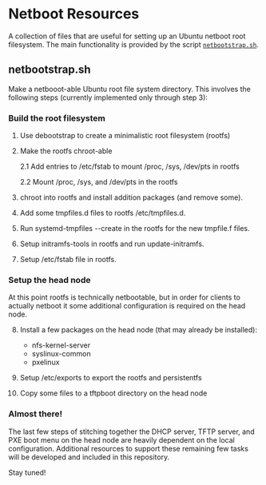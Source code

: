 # Netboot Resources

A collection of files that are useful for setting up an Ubuntu netboot root
filesystem.  The main functionality is provided by the script
[`netbootstrap.sh`](bootstrap/netbootstrap.dh).


## netbootstrap.sh

Make a netbooot-able Ubuntu root file system directory.  This involves the
following steps (currently implemented only through step 3):

### Build the root filesystem

1. Use debootstrap to create a minimalistic root filesystem (rootfs)

2. Make the rootfs chroot-able

   2.1 Add entries to /etc/fstab to mount /proc, /sys, /dev/pts in rootfs

   2.2 Mount /proc, /sys, and /dev/pts in the rootfs

3. chroot into rootfs and install addition packages (and remove some).

4. Add some tmpfiles.d files to rootfs /etc/tmpfiles.d.

5. Run systemd-tmpfiles --create in the rootfs for the new tmpfile.f files.

6. Setup initramfs-tools in rootfs and run update-initramfs.

7. Setup /etc/fstab file in rootfs.

### Setup the head node

At this point rootfs is technically netbootable, but in order for clients to
actually netboot it some additional configuration is required on the head
node.

8. Install a few packages on the head node (that may already be installed):
   - nfs-kernel-server
   - syslinux-common
   - pxelinux

9. Setup /etc/exports to export the rootfs and persistentfs

10. Copy some files to a tftpboot directory on the head node

### Almost there!

The last few steps of stitching together the DHCP server, TFTP server, and PXE
boot menu on the head node are heavily dependent on the local configuration.
Additional resources to support these remaining few tasks will be developed and
included in this repository.

Stay tuned!

